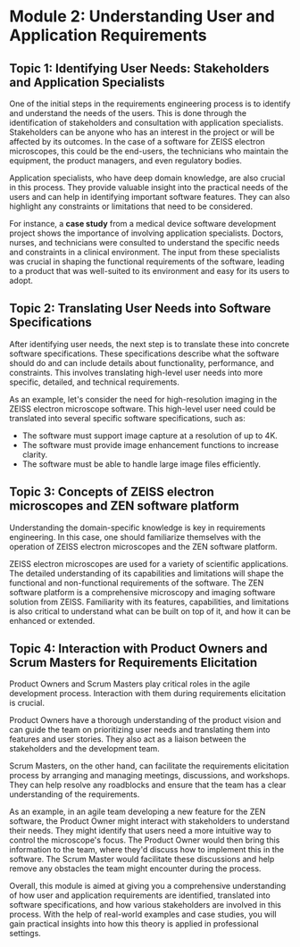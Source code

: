 # Module 2: Understanding User and Application Requirements

## Topic 1: Identifying User Needs: Stakeholders and Application Specialists
One of the initial steps in the requirements engineering process is to identify and understand the needs of the users. This is done through the identification of stakeholders and consultation with application specialists. Stakeholders can be anyone who has an interest in the project or will be affected by its outcomes. In the case of a software for ZEISS electron microscopes, this could be the end-users, the technicians who maintain the equipment, the product managers, and even regulatory bodies.

Application specialists, who have deep domain knowledge, are also crucial in this process. They provide valuable insight into the practical needs of the users and can help in identifying important software features. They can also highlight any constraints or limitations that need to be considered.

For instance, a **case study** from a medical device software development project shows the importance of involving application specialists. Doctors, nurses, and technicians were consulted to understand the specific needs and constraints in a clinical environment. The input from these specialists was crucial in shaping the functional requirements of the software, leading to a product that was well-suited to its environment and easy for its users to adopt.

## Topic 2: Translating User Needs into Software Specifications

After identifying user needs, the next step is to translate these into concrete software specifications. These specifications describe what the software should do and can include details about functionality, performance, and constraints. This involves translating high-level user needs into more specific, detailed, and technical requirements.

As an example, let's consider the need for high-resolution imaging in the ZEISS electron microscope software. This high-level user need could be translated into several specific software specifications, such as:
* The software must support image capture at a resolution of up to 4K.
* The software must provide image enhancement functions to increase clarity.
* The software must be able to handle large image files efficiently.

## Topic 3: Concepts of ZEISS electron microscopes and ZEN software platform

Understanding the domain-specific knowledge is key in requirements engineering. In this case, one should familiarize themselves with the operation of ZEISS electron microscopes and the ZEN software platform.

ZEISS electron microscopes are used for a variety of scientific applications. The detailed understanding of its capabilities and limitations will shape the functional and non-functional requirements of the software. The ZEN software platform is a comprehensive microscopy and imaging software solution from ZEISS. Familiarity with its features, capabilities, and limitations is also critical to understand what can be built on top of it, and how it can be enhanced or extended.

## Topic 4: Interaction with Product Owners and Scrum Masters for Requirements Elicitation
Product Owners and Scrum Masters play critical roles in the agile development process. Interaction with them during requirements elicitation is crucial.

Product Owners have a thorough understanding of the product vision and can guide the team on prioritizing user needs and translating them into features and user stories. They also act as a liaison between the stakeholders and the development team.

Scrum Masters, on the other hand, can facilitate the requirements elicitation process by arranging and managing meetings, discussions, and workshops. They can help resolve any roadblocks and ensure that the team has a clear understanding of the requirements.

As an example, in an agile team developing a new feature for the ZEN software, the Product Owner might interact with stakeholders to understand their needs. They might identify that users need a more intuitive way to control the microscope's focus. The Product Owner would then bring this information to the team, where they'd discuss how to implement this in the software. The Scrum Master would facilitate these discussions and help remove any obstacles the team might encounter during the process.

Overall, this module is aimed at giving you a comprehensive understanding of how user and application requirements are identified, translated into software specifications, and how various stakeholders are involved in this process. With the help of real-world examples and case studies, you will gain practical insights into how this theory is applied in professional settings.
